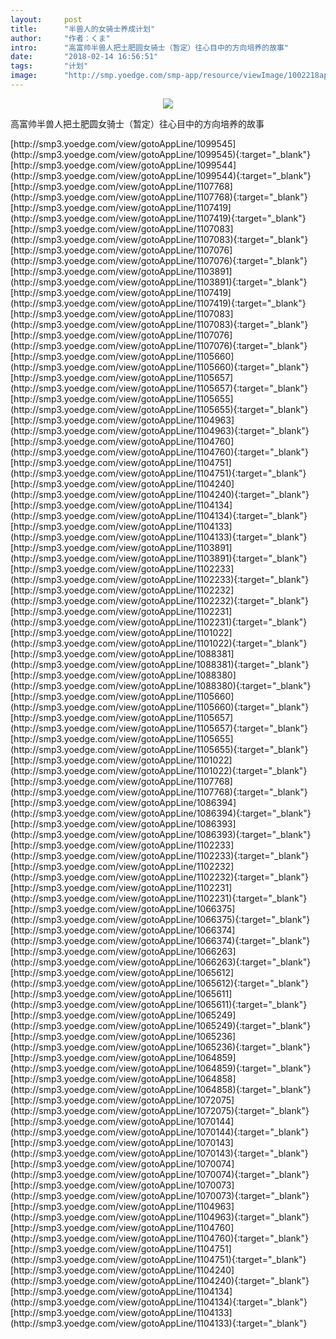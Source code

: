 ```yaml
---
layout:     post
title:      "半兽人的女骑士养成计划"
author:     "作者：くま"
intro:      "高富帅半兽人把土肥圆女骑士（暂定）往心目中的方向培养的故事"
date:       "2018-02-14 16:56:51"
tags:       "计划"
image:      "http://smp.yoedge.com/smp-app/resource/viewImage/1002218appline.png"
---
```

<div style="text-align: center">
<p><img src="http://smp.yoedge.com/smp-app/resource/viewImage/1002218appline.png"/></p>
</div>
<p class="post-meta">
<span>高富帅半兽人把土肥圆女骑士（暂定）往心目中的方向培养的故事</span>
</p>
[http://smp3.yoedge.com/view/gotoAppLine/1099545](http://smp3.yoedge.com/view/gotoAppLine/1099545){:target="_blank"}
[http://smp3.yoedge.com/view/gotoAppLine/1099544](http://smp3.yoedge.com/view/gotoAppLine/1099544){:target="_blank"}
[http://smp3.yoedge.com/view/gotoAppLine/1107768](http://smp3.yoedge.com/view/gotoAppLine/1107768){:target="_blank"}
[http://smp3.yoedge.com/view/gotoAppLine/1107419](http://smp3.yoedge.com/view/gotoAppLine/1107419){:target="_blank"}
[http://smp3.yoedge.com/view/gotoAppLine/1107083](http://smp3.yoedge.com/view/gotoAppLine/1107083){:target="_blank"}
[http://smp3.yoedge.com/view/gotoAppLine/1107076](http://smp3.yoedge.com/view/gotoAppLine/1107076){:target="_blank"}
[http://smp3.yoedge.com/view/gotoAppLine/1103891](http://smp3.yoedge.com/view/gotoAppLine/1103891){:target="_blank"}
[http://smp3.yoedge.com/view/gotoAppLine/1107419](http://smp3.yoedge.com/view/gotoAppLine/1107419){:target="_blank"}
[http://smp3.yoedge.com/view/gotoAppLine/1107083](http://smp3.yoedge.com/view/gotoAppLine/1107083){:target="_blank"}
[http://smp3.yoedge.com/view/gotoAppLine/1107076](http://smp3.yoedge.com/view/gotoAppLine/1107076){:target="_blank"}
[http://smp3.yoedge.com/view/gotoAppLine/1105660](http://smp3.yoedge.com/view/gotoAppLine/1105660){:target="_blank"}
[http://smp3.yoedge.com/view/gotoAppLine/1105657](http://smp3.yoedge.com/view/gotoAppLine/1105657){:target="_blank"}
[http://smp3.yoedge.com/view/gotoAppLine/1105655](http://smp3.yoedge.com/view/gotoAppLine/1105655){:target="_blank"}
[http://smp3.yoedge.com/view/gotoAppLine/1104963](http://smp3.yoedge.com/view/gotoAppLine/1104963){:target="_blank"}
[http://smp3.yoedge.com/view/gotoAppLine/1104760](http://smp3.yoedge.com/view/gotoAppLine/1104760){:target="_blank"}
[http://smp3.yoedge.com/view/gotoAppLine/1104751](http://smp3.yoedge.com/view/gotoAppLine/1104751){:target="_blank"}
[http://smp3.yoedge.com/view/gotoAppLine/1104240](http://smp3.yoedge.com/view/gotoAppLine/1104240){:target="_blank"}
[http://smp3.yoedge.com/view/gotoAppLine/1104134](http://smp3.yoedge.com/view/gotoAppLine/1104134){:target="_blank"}
[http://smp3.yoedge.com/view/gotoAppLine/1104133](http://smp3.yoedge.com/view/gotoAppLine/1104133){:target="_blank"}
[http://smp3.yoedge.com/view/gotoAppLine/1103891](http://smp3.yoedge.com/view/gotoAppLine/1103891){:target="_blank"}
[http://smp3.yoedge.com/view/gotoAppLine/1102233](http://smp3.yoedge.com/view/gotoAppLine/1102233){:target="_blank"}
[http://smp3.yoedge.com/view/gotoAppLine/1102232](http://smp3.yoedge.com/view/gotoAppLine/1102232){:target="_blank"}
[http://smp3.yoedge.com/view/gotoAppLine/1102231](http://smp3.yoedge.com/view/gotoAppLine/1102231){:target="_blank"}
[http://smp3.yoedge.com/view/gotoAppLine/1101022](http://smp3.yoedge.com/view/gotoAppLine/1101022){:target="_blank"}
[http://smp3.yoedge.com/view/gotoAppLine/1088381](http://smp3.yoedge.com/view/gotoAppLine/1088381){:target="_blank"}
[http://smp3.yoedge.com/view/gotoAppLine/1088380](http://smp3.yoedge.com/view/gotoAppLine/1088380){:target="_blank"}
[http://smp3.yoedge.com/view/gotoAppLine/1105660](http://smp3.yoedge.com/view/gotoAppLine/1105660){:target="_blank"}
[http://smp3.yoedge.com/view/gotoAppLine/1105657](http://smp3.yoedge.com/view/gotoAppLine/1105657){:target="_blank"}
[http://smp3.yoedge.com/view/gotoAppLine/1105655](http://smp3.yoedge.com/view/gotoAppLine/1105655){:target="_blank"}
[http://smp3.yoedge.com/view/gotoAppLine/1101022](http://smp3.yoedge.com/view/gotoAppLine/1101022){:target="_blank"}
[http://smp3.yoedge.com/view/gotoAppLine/1107768](http://smp3.yoedge.com/view/gotoAppLine/1107768){:target="_blank"}
[http://smp3.yoedge.com/view/gotoAppLine/1086394](http://smp3.yoedge.com/view/gotoAppLine/1086394){:target="_blank"}
[http://smp3.yoedge.com/view/gotoAppLine/1086393](http://smp3.yoedge.com/view/gotoAppLine/1086393){:target="_blank"}
[http://smp3.yoedge.com/view/gotoAppLine/1102233](http://smp3.yoedge.com/view/gotoAppLine/1102233){:target="_blank"}
[http://smp3.yoedge.com/view/gotoAppLine/1102232](http://smp3.yoedge.com/view/gotoAppLine/1102232){:target="_blank"}
[http://smp3.yoedge.com/view/gotoAppLine/1102231](http://smp3.yoedge.com/view/gotoAppLine/1102231){:target="_blank"}
[http://smp3.yoedge.com/view/gotoAppLine/1066375](http://smp3.yoedge.com/view/gotoAppLine/1066375){:target="_blank"}
[http://smp3.yoedge.com/view/gotoAppLine/1066374](http://smp3.yoedge.com/view/gotoAppLine/1066374){:target="_blank"}
[http://smp3.yoedge.com/view/gotoAppLine/1066263](http://smp3.yoedge.com/view/gotoAppLine/1066263){:target="_blank"}
[http://smp3.yoedge.com/view/gotoAppLine/1065612](http://smp3.yoedge.com/view/gotoAppLine/1065612){:target="_blank"}
[http://smp3.yoedge.com/view/gotoAppLine/1065611](http://smp3.yoedge.com/view/gotoAppLine/1065611){:target="_blank"}
[http://smp3.yoedge.com/view/gotoAppLine/1065249](http://smp3.yoedge.com/view/gotoAppLine/1065249){:target="_blank"}
[http://smp3.yoedge.com/view/gotoAppLine/1065236](http://smp3.yoedge.com/view/gotoAppLine/1065236){:target="_blank"}
[http://smp3.yoedge.com/view/gotoAppLine/1064859](http://smp3.yoedge.com/view/gotoAppLine/1064859){:target="_blank"}
[http://smp3.yoedge.com/view/gotoAppLine/1064858](http://smp3.yoedge.com/view/gotoAppLine/1064858){:target="_blank"}
[http://smp3.yoedge.com/view/gotoAppLine/1072075](http://smp3.yoedge.com/view/gotoAppLine/1072075){:target="_blank"}
[http://smp3.yoedge.com/view/gotoAppLine/1070144](http://smp3.yoedge.com/view/gotoAppLine/1070144){:target="_blank"}
[http://smp3.yoedge.com/view/gotoAppLine/1070143](http://smp3.yoedge.com/view/gotoAppLine/1070143){:target="_blank"}
[http://smp3.yoedge.com/view/gotoAppLine/1070074](http://smp3.yoedge.com/view/gotoAppLine/1070074){:target="_blank"}
[http://smp3.yoedge.com/view/gotoAppLine/1070073](http://smp3.yoedge.com/view/gotoAppLine/1070073){:target="_blank"}
[http://smp3.yoedge.com/view/gotoAppLine/1104963](http://smp3.yoedge.com/view/gotoAppLine/1104963){:target="_blank"}
[http://smp3.yoedge.com/view/gotoAppLine/1104760](http://smp3.yoedge.com/view/gotoAppLine/1104760){:target="_blank"}
[http://smp3.yoedge.com/view/gotoAppLine/1104751](http://smp3.yoedge.com/view/gotoAppLine/1104751){:target="_blank"}
[http://smp3.yoedge.com/view/gotoAppLine/1104240](http://smp3.yoedge.com/view/gotoAppLine/1104240){:target="_blank"}
[http://smp3.yoedge.com/view/gotoAppLine/1104134](http://smp3.yoedge.com/view/gotoAppLine/1104134){:target="_blank"}
[http://smp3.yoedge.com/view/gotoAppLine/1104133](http://smp3.yoedge.com/view/gotoAppLine/1104133){:target="_blank"}



